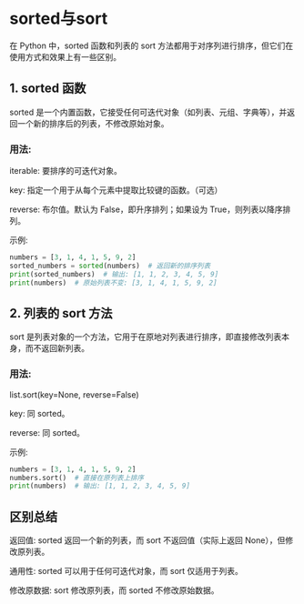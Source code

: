 # sorted与sort
在 Python 中，sorted 函数和列表的 sort 方法都用于对序列进行排序，但它们在使用方式和效果上有一些区别。

## 1. sorted 函数
sorted 是一个内置函数，它接受任何可迭代对象（如列表、元组、字典等），并返回一个新的排序后的列表，不修改原始对象。

### 用法:
iterable: 要排序的可迭代对象。

key: 指定一个用于从每个元素中提取比较键的函数。（可选）

reverse: 布尔值。默认为 False，即升序排列；如果设为 True，则列表以降序排列。

示例:
```python
numbers = [3, 1, 4, 1, 5, 9, 2]
sorted_numbers = sorted(numbers)  # 返回新的排序列表
print(sorted_numbers)  # 输出: [1, 1, 2, 3, 4, 5, 9]
print(numbers)  # 原始列表不变: [3, 1, 4, 1, 5, 9, 2]
```

## 2. 列表的 sort 方法
sort 是列表对象的一个方法，它用于在原地对列表进行排序，即直接修改列表本身，而不返回新列表。

### 用法:
list.sort(key=None, reverse=False)

key: 同 sorted。

reverse: 同 sorted。

示例:
```python
numbers = [3, 1, 4, 1, 5, 9, 2]
numbers.sort()  # 直接在原列表上排序
print(numbers)  # 输出: [1, 1, 2, 3, 4, 5, 9]
```

## 区别总结 
返回值: sorted 返回一个新的列表，而 sort 不返回值（实际上返回 None），但修改原列表。

通用性: sorted 可以用于任何可迭代对象，而 sort 仅适用于列表。

修改原数据: sort 修改原列表，而 sorted 不修改原始数据。

